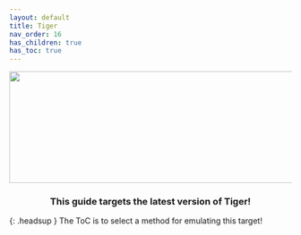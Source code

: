 ```yaml
---
layout: default
title: Tiger
nav_order: 16
has_children: true
has_toc: true
---
```


<p align="center">
  <img width="650" height="200" src="../../../assets/HeaderTiger.png">
</p>

<h3 align="center">This guide targets the latest version of Tiger!</h3>

{: .headsup }
The ToC is to select a method for emulating this target!
